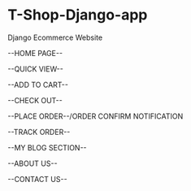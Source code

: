 # T-Shop-Django-app
Django Ecommerce Website 


--HOME PAGE--



--QUICK VIEW--


--ADD TO CART--


--CHECK OUT--


--PLACE ORDER--/ORDER CONFIRM NOTIFICATION

--TRACK ORDER--


--MY BLOG SECTION--



--ABOUT US--


--CONTACT US--
